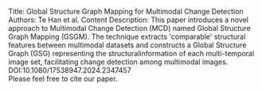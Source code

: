 Title: Global Structure Graph Mapping for Multimodal Change Detection
Authors: Te Han et al.
Content Description: This paper introduces a novel approach to Multimodal Change Detection (MCD) named Global Structure Graph Mapping (GSGM). The technique extracts 'comparable' structural features between multimodal datasets and constructs a Global Structure Graph (GSG) representing the structuralinformation of each multi-temporal image set, facilitating change detection among multimodal images.
DOI:10.1080/17538947.2024.2347457  
Please feel free to cite our paper.
